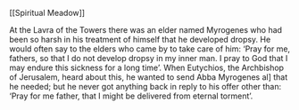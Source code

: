 [[Spiritual Meadow]]
 
At the Lavra of the Towers there was an elder named Myrogenes who had been so harsh in his treatment of himself that he developed dropsy. He would often say to the elders who came by to take care of him: ‘Pray for me, fathers, so that I do not develop dropsy in my inner man. I pray to God that I may endure this sickness for a long time’. When Eutychios, the Archbishop of Jerusalem, heard about this, he wanted to send Abba Myrogenes al] that he needed; but he never got anything back in reply to his offer other than: ‘Pray for me father, that I might be delivered from eternal torment’. 
